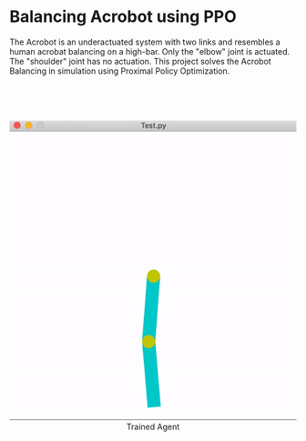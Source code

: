 # Balancing Acrobot using PPO

The Acrobot is an underactuated system with two links and resembles a human acrobat balancing on a high-bar. Only the "elbow" joint is actuated. The "shoulder" joint has no actuation. This project solves the Acrobot Balancing in simulation using Proximal Policy Optimization.

<br><br><br>

<p align="center">
  <img src="acrobot.gif"> <br>
  Trained Agent
</p>
